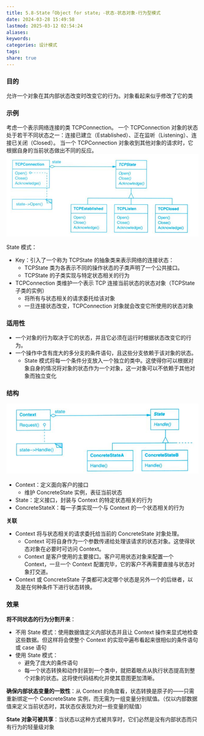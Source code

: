 ```yaml
---
title: 5.8-State「Object for state」-状态-状态对象-行为型模式
date: 2024-03-28 15:49:58
lastmod: 2025-03-12 02:54:24
aliases: 
keywords: 
categories: 设计模式
tags: 
share: true
---
```





### 目的

允许一个对象在其内部状态改变时改变它的行为。对象看起来似乎修改了它的类

### 示例

考虑一个表示网络连接的类 TCPConnection。
一个 TCPConnection 对象的状态处于若干不同状态之一：连接已建立（Established）、正在监听（Listening）、连接已关闭（Closed）。
当一个 TCPConnection 对象收到其他对象的请求时，它根据自身的当前状态做出不同的反应。
![](./assets/5.8-State%E3%80%8CObject%20for%20state%E3%80%8D-%E7%8A%B6%E6%80%81-%E7%8A%B6%E6%80%81%E5%AF%B9%E8%B1%A1-%E8%A1%8C%E4%B8%BA%E5%9E%8B%E6%A8%A1%E5%BC%8F/image-2023-10-18_17-19-21-774.png)

State 模式：
- Key：引入了一个称为 TCPState 的抽象类来表示网络的连接状态：
	- TCPState 类为各表示不同的操作状态的子类声明了一个公共接口。
	- TCPState 的子类实现与特定状态相关的行为
- TCPConnection 类维护一个表示 TCP 连接当前状态的状态对象（TCPState 子类的实例）
	- 将所有与状态相关的请求委托给该对象
	- 一旦连接状态改变，TCPConnection 对象就会改变它所使用的状态对象

### 适用性

- 一个对象的行为取决于它的状态，并且它必须在运行时根据状态改变它的行为。
- 一个操作中含有庞大的多分支的条件语句，且这些分支依赖于该对象的状态。
	- State 模式将每一个条件分支放入一个独立的类中。这使得你可以根据对象自身的情况将对象的状态作为一个对象，这一对象可以不依赖于其他对象而独立变化


### 结构

![](./assets/5.8-State%E3%80%8CObject%20for%20state%E3%80%8D-%E7%8A%B6%E6%80%81-%E7%8A%B6%E6%80%81%E5%AF%B9%E8%B1%A1-%E8%A1%8C%E4%B8%BA%E5%9E%8B%E6%A8%A1%E5%BC%8F/image-2023-10-18_17-25-04-181.png)

- Context：定义面向客户的接口
	- 维护 ConcreteState 实例，表征当前状态
- State：定义接口，封装与 Context 的特定状态相关的行为
- ConcreteStateX：每一子类实现一个与 Context 的一个状态相关的行为

**关联**
- Context 将与状态相关的请求委托给当前的 ConcreteState 对象处理。
	- Context 可将自身作为一个参数传递给处理该请求的状态对象。这使得状态对象在必要时可访问 Context。
	- Context 是客户使用的主要接口。客户可用状态对象来配置一个 Context，一旦一个 Context 配置完毕，它的客户不再需要直接与状态对象打交道。
- Context 或 ConcreteState 子类都可决定哪个状态是另外一个的后继者，以及是在何种条件下进行状态转换。


### 效果

**将不同状态的行为分割开来**：
- 不用 State 模式：使用数据值定义内部状态并且让 Context 操作来显式地检查这些数据。但这样将会使整个 Context 的实现中遍布看起来很相似的条件语句或 case 语句
- 使用 State 模式：
	- 避免了庞大的条件语句
	- 每一个状态转换和动作封装到一个类中，就把着眼点从执行状态提高到整个对象的状态。这将使代码结构化并使其意图更加清晰。

**确保内部状态变量的一致性**：从 Context 的角度看，状态转换是原子的——只需重新绑定一个 ConcreteState 实例，而无需为一组变量分别赋值。（仅以内部数据值来定义当前状态时，其状态仅表现为对一些变量的赋值）

**State 对象可被共享**：当状态以这种方式被共享时，它们必然是没有内部状态而只有行为的轻量级对象